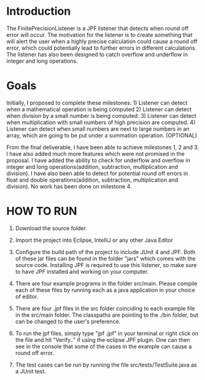 # Introduction
The FinitePrecisionListener is a JPF listener that detects when round off error will occur. 
The motivation for the listener is to create something that will alert the user when a highly 
precise calculation could cause a round off error, which could potentially lead to further errors in different calculations. 
The listener has also been designed to catch overflow and underflow in integer and long operations. 

# Goals
Initially, I proposed to complete these milestones:
	1)	Listener can detect when a mathematical operation is being computed
	2)	Listener can detect when division by a small number is being computed.
	3)	Listener can detect when multiplication with small numbers of high precision are computed.
	4)	Listener can detect when small numbers are next to large numbers in an array, 
		which are going to be put under a summation operation. (OPTIONAL)

From the final deliverable, I have been able to achieve milestones 1, 2 and 3. I have also added much more 
features which were not promised in the proposal. I have added the ability to check for underflow and overflow in 
integer and long operations(addition, subtraction, multiplication and division). I have also been able to detect 
for potential round off errors in float and double operations(addition, subtraction, multiplication and division). 
No work has been done on milestone 4.


# HOW TO RUN
1. Download the source folder.

2. Import the project into Eclipse, IntelliJ or any other Java Editor

3. Configure the build path of the project to include JUnit 4 and JPF. Both of these jar files can be found in the folder "jars" which comes with the source code. Installing JPF is required to use this listener, so make sure to have JPF installed and working on your computer.

4. There are four example programs in the folder src/main. Please compile each of these files by running each as a java application in your choice of editor. 

5. There are four .jpf files in the src folder coinciding to each example file in the src/main folder. The classpaths are pointing to the ./bin folder, but can be changed to the user's preference. 

6. To run the jpf files, simply type "jpf <name>.jpf" in your terminal or right click on the file and hit "Verify.." if 
using the eclipse JPF plugin. One can then see in the console that some of the cases in the example can cause a round off error. 

7. The test cases can be run by running the file src/tests/TestSuite.java as a JUnit test.
